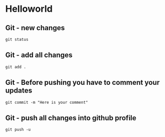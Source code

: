 # Helloworld
## Git - new changes
    git status
## Git - add all changes
    git add .
## Git - Before pushing you have to comment your updates
    git commit -m "Here is your comment"
## Git - push all changes into github profile
    git push -u